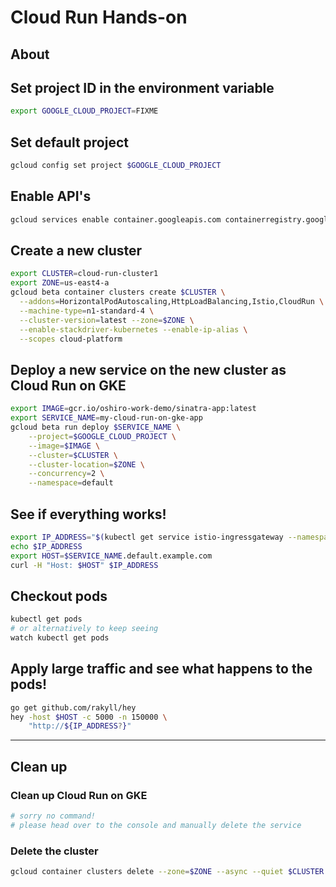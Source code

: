 # Cloud Run Hands-on

## About


## Set project ID in the environment variable
```bash
export GOOGLE_CLOUD_PROJECT=FIXME
```

## Set default project
```bash
gcloud config set project $GOOGLE_CLOUD_PROJECT
```

## Enable API's
```bash
gcloud services enable container.googleapis.com containerregistry.googleapis.com cloudbuild.googleapis.com run.googleapis.com
```



## Create a new cluster

```bash
export CLUSTER=cloud-run-cluster1
export ZONE=us-east4-a
gcloud beta container clusters create $CLUSTER \
  --addons=HorizontalPodAutoscaling,HttpLoadBalancing,Istio,CloudRun \
  --machine-type=n1-standard-4 \
  --cluster-version=latest --zone=$ZONE \
  --enable-stackdriver-kubernetes --enable-ip-alias \
  --scopes cloud-platform
```

## Deploy a new service on the new cluster as Cloud Run on GKE
```bash
export IMAGE=gcr.io/oshiro-work-demo/sinatra-app:latest
export SERVICE_NAME=my-cloud-run-on-gke-app
gcloud beta run deploy $SERVICE_NAME \
    --project=$GOOGLE_CLOUD_PROJECT \
    --image=$IMAGE \
    --cluster=$CLUSTER \
    --cluster-location=$ZONE \
    --concurrency=2 \
    --namespace=default
```

## See if everything works!
```bash
export IP_ADDRESS="$(kubectl get service istio-ingressgateway --namespace istio-system --output jsonpath="{.status.loadBalancer.ingress[*].ip}")"
echo $IP_ADDRESS
export HOST=$SERVICE_NAME.default.example.com
curl -H "Host: $HOST" $IP_ADDRESS
```

## Checkout pods
```bash
kubectl get pods
# or alternatively to keep seeing
watch kubectl get pods
```

## Apply large traffic and see what happens to the pods!
```bash
go get github.com/rakyll/hey
hey -host $HOST -c 5000 -n 150000 \
    "http://${IP_ADDRESS?}"
```

---

## Clean up
### Clean up Cloud Run on GKE
```bash
# sorry no command!
# please head over to the console and manually delete the service
```

### Delete the cluster

```bash
gcloud container clusters delete --zone=$ZONE --async --quiet $CLUSTER
```